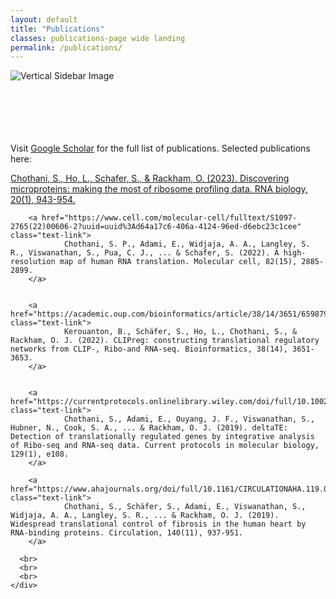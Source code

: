 ```yaml
---
layout: default
title: "Publications"
classes: publications-page wide landing
permalink: /publications/
---
```



<section class="page-section full-page-layout fade-in">
    <div class="sidebar-image">
      <img src="{{ '/assets/images/Thesis_cover.png' | relative_url }}" alt="Vertical Sidebar Image" />
    </div>
    <div class="main-content">
        <br>
        <br>
        <br>
        <br>
        <br>
        <p>
        Visit <a href="https://scholar.google.com/citations?user=HdP8YrIAAAAJ&hl=en&oi=ao" target="_blank">Google Scholar</a> for the full list of publications. Selected publications here:
        </p>
        <a href="https://www.tandfonline.com/doi/full/10.1080/15476286.2023.2279845" class="text-link">
                Chothani, S., Ho, L., Schafer, S., & Rackham, O. (2023). Discovering microproteins: making the most of ribosome profiling data. RNA biology, 20(1), 943-954.
        </a>
              
              
        <a href="https://www.cell.com/molecular-cell/fulltext/S1097-2765(22)00606-2?uuid=uuid%3Ad64a17c6-406a-4124-96ed-d6ebc23c1cee" class="text-link">
                Chothani, S. P., Adami, E., Widjaja, A. A., Langley, S. R., Viswanathan, S., Pua, C. J., ... & Schafer, S. (2022). A high-resolution map of human RNA translation. Molecular cell, 82(15), 2885-2899.
        </a>
              
              
        <a href="https://academic.oup.com/bioinformatics/article/38/14/3651/6598794" class="text-link">
                Kerouanton, B., Schäfer, S., Ho, L., Chothani, S., & Rackham, O. J. (2022). CLIPreg: constructing translational regulatory networks from CLIP-, Ribo-and RNA-seq. Bioinformatics, 38(14), 3651-3653.
        </a>
              
              
        <a href="https://currentprotocols.onlinelibrary.wiley.com/doi/full/10.1002/cpmb.108" class="text-link">
                Chothani, S., Adami, E., Ouyang, J. F., Viswanathan, S., Hubner, N., Cook, S. A., ... & Rackham, O. J. (2019). deltaTE: Detection of translationally regulated genes by integrative analysis of Ribo‐seq and RNA‐seq data. Current protocols in molecular biology, 129(1), e108.
        </a>
              
        <a href="https://www.ahajournals.org/doi/full/10.1161/CIRCULATIONAHA.119.039596" class="text-link">
                Chothani, S., Schäfer, S., Adami, E., Viswanathan, S., Widjaja, A. A., Langley, S. R., ... & Rackham, O. J. (2019). Widespread translational control of fibrosis in the human heart by RNA-binding proteins. Circulation, 140(11), 937-951.
        </a>

      <br>
      <br>
      <br>
    </div>
</section>



      
